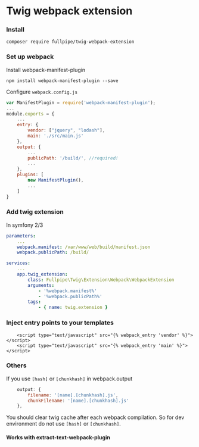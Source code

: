 # Twig webpack extension

### Install

`composer require fullpipe/twig-webpack-extension`

### Set up webpack
Install webpack-manifest-plugin

```
npm install webpack-manifest-plugin --save
```

Configure `webpack.config.js`

```js
var ManifestPlugin = require('webpack-manifest-plugin');
...
module.exports = {
    ...
    entry: {
        vendor: ["jquery", "lodash"],
        main: './src/main.js'
    },
    output: {
        ...
        publicPath: '/build/', //required!
        ...
    },
    plugins: [
        new ManifestPlugin(),
        ...
    ]
}
```

### Add twig extension

In symfony 2/3

```yaml
parameters:
    ...
    webpack.manifest: /var/www/web/build/manifest.json
    webpack.publicPath: /build/

services:
    ...
    app.twig_extension:
        class: Fullpipe\Twig\Extension\Webpack\WebpackExtension
        arguments:
            - '%webpack.manifest%'
            - '%webpack.publicPath%'
        tags:
            - { name: twig.extension }
```

### Inject entry points to your templates


```twig (just like assetic)
    <script type="text/javascript" src="{% webpack_entry 'vendor' %}"></script>
    <script type="text/javascript" src="{% webpack_entry 'main' %}"></script>
```

### Others
If you use `[hash]` or `[chunkhash]` in webpack.output

```js
    output: {
        filename: '[name].[chunkhash].js',
        chunkFilename: '[name].[chunkhash].js'
    },
```

You should clear twig cache after each webpack compilation.
So for dev environment do not use `[hash]` or `[chunkhash]`.

#### Works with extract-text-webpack-plugin
